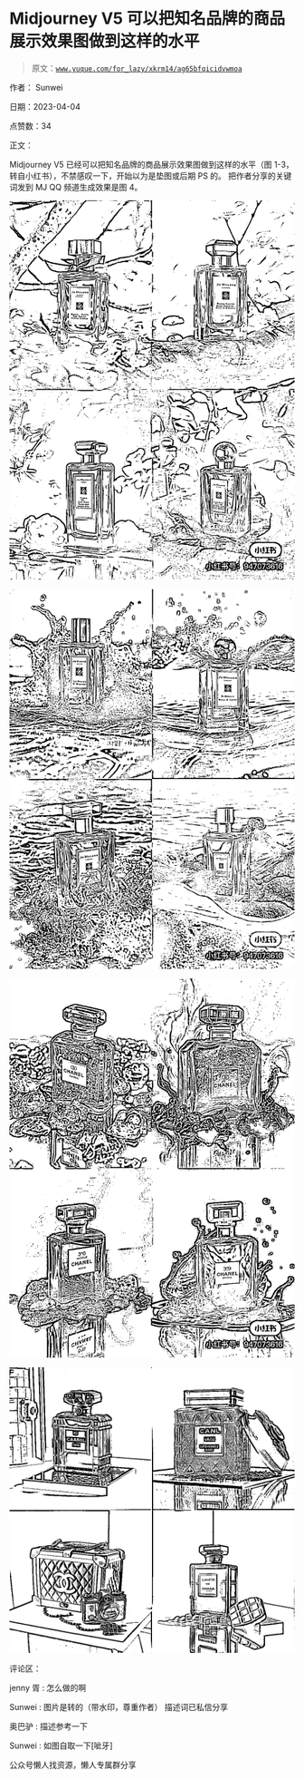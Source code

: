 # Midjourney V5 可以把知名品牌的商品展示效果图做到这样的水平

> 原文：[`www.yuque.com/for_lazy/xkrm14/ag65bfqicidvwmoa`](https://www.yuque.com/for_lazy/xkrm14/ag65bfqicidvwmoa)



作者： Sunwei



日期：2023-04-04



点赞数：34



正文：



Midjourney V5 已经可以把知名品牌的商品展示效果图做到这样的水平（图 1-3，转自小红书），不禁感叹一下，开始以为是垫图或后期 PS 的。 把作者分享的关键词发到 MJ QQ 频道生成效果是图 4。



![](img/04b0d70f76772bf26b797d79f67fd5aa.png)



![](img/12f709d27799ee4a96bea8ab71f2da88.png)



![](img/f322ff68e0fcec7968ce1ae3f9d1773a.png)



![](img/b0926ec7a72e7102fb92f2b297cbf033.png)



评论区：



jenny 胥 : 怎么做的啊



Sunwei : 图片是转的（带水印，尊重作者） 描述词已私信分享



奥巴驴 : 描述参考一下



Sunwei : 如图自取一下[呲牙]



公众号懒人找资源，懒人专属群分享

